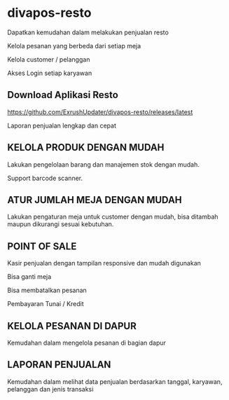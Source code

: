 # divapos-resto


Dapatkan kemudahan dalam melakukan penjualan resto

Kelola pesanan yang berbeda dari setiap meja

Kelola customer / pelanggan

Akses Login setiap karyawan


## Download Aplikasi Resto
https://github.com/ExrushUpdater/divapos-resto/releases/latest


Laporan penjualan lengkap dan cepat

## KELOLA PRODUK DENGAN MUDAH

Lakukan pengelolaan barang dan manajemen stok dengan mudah.

Support barcode scanner.

## ATUR JUMLAH MEJA DENGAN MUDAH
Lakukan pengaturan meja untuk customer dengan mudah, bisa ditambah maupun dikurangi sesuai kebutuhan.

## POINT OF SALE
Kasir penjualan dengan tampilan responsive dan mudah digunakan

Bisa ganti meja

Bisa membatalkan pesanan

Pembayaran Tunai / Kredit

## KELOLA PESANAN DI DAPUR
Kemudahan dalam mengelola pesanan di bagian dapur

## LAPORAN PENJUALAN
Kemudahan dalam melihat data penjualan berdasarkan tanggal, karyawan, pelanggan dan jenis transaksi

